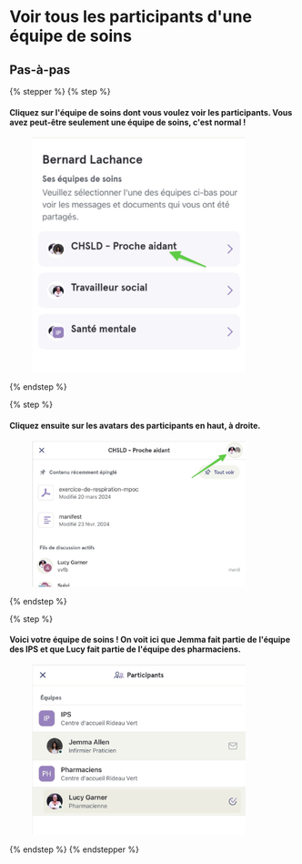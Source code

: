 # Voir tous les participants d'une équipe de soins

## Pas-à-pas

{% stepper %}
{% step %}
#### Cliquez sur l'équipe de soins dont vous voulez voir les participants. Vous avez peut-être seulement une équipe de soins, c'est normal !

<div align="left"><figure><img src="../../.gitbook/assets/voir-tous-les-participants-dune-equipe-de-soins-patient - Step 1.jpeg" alt="" width="375"><figcaption></figcaption></figure></div>
{% endstep %}

{% step %}
#### Cliquez ensuite sur les avatars des participants en haut, à droite.

<div align="left"><figure><img src="../../.gitbook/assets/voir-tous-les-participants-dune-equipe-de-soins-patient - Step 2.jpeg" alt="" width="375"><figcaption></figcaption></figure></div>
{% endstep %}

{% step %}
#### Voici votre équipe de soins ! On voit ici que Jemma fait partie de l'équipe des IPS et que Lucy fait partie de l'équipe des pharmaciens.

<div align="left"><figure><img src="../../.gitbook/assets/voir-tous-les-participants-dune-equipe-de-soins-patient - Step 3.jpeg" alt="" width="375"><figcaption></figcaption></figure></div>
{% endstep %}
{% endstepper %}
